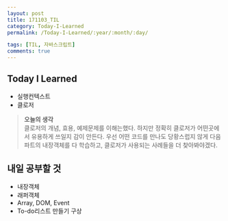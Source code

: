 ```yaml
---
layout: post
title: 171103_TIL
category: Today-I-Learned
permalink: /Today-I-Learned/:year/:month/:day/

tags: [TIL, 자바스크립트]
comments: true
---
```

## **Today I Learned**
* 실행컨텍스트
* 클로저

>**오늘의 생각**  
클로저의 개념, 효용, 예제문제를 이해는했다. 하지만 정확히 클로저가 어떤곳에서 유용하게 쓰일지 감이 안든다. 우선 어떤 코드를 만나도 당황스럽지 않게 다음파트의 내장객체를 다 학습하고, 클로저가 사용되는 사례들을 더 찾아봐야겠다.

## **내일 공부할 것**
* 내장객체
* 래퍼객체
* Array, DOM, Event
* To-do리스트 만들기 구상




